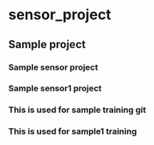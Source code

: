 # sensor_project
## Sample project
### Sample sensor project
### Sample sensor1 project
### This is used for sample training git
### This is used for sample1 training
